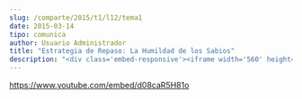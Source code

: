 ```yaml
---
slug: /comparte/2015/t1/l12/tema1
date: 2015-03-14
tipo: comunica
author: Usuario Administrador
title: "Estrategia de Repaso: La Humildad de los Sabios"
description: "<div class='embed-responsive'><iframe width='560' height='315' src='https://www.youtube.com/embed/d08caR5H81o' frameborder='0' allowfullscreen></iframe></div>"
---
```


https://www.youtube.com/embed/d08caR5H81o
